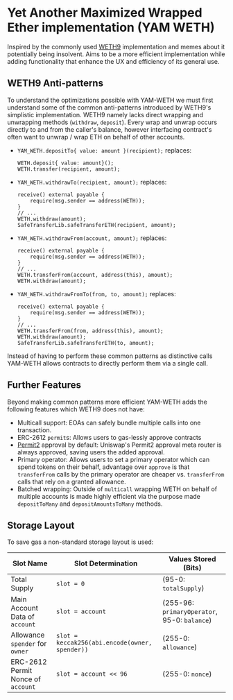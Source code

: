 # Yet Another Maximized Wrapped Ether implementation (YAM WETH)
Inspired by the commonly used [WETH9](https://etherscan.io/token/0xc02aaa39b223fe8d0a0e5c4f27ead9083c756cc2)
implementation and memes about it potentially being insolvent. Aims to be a more efficient
implementation while adding functionality that enhance the UX and efficiency of its general use.

## WETH9 Anti-patterns
To understand the optimizations possible with YAM-WETH we must first understand some of the common
anti-patterns introduced by WETH9's simplistic implementation. WETH9 namely lacks direct wrapping
and unwrapping methods (`withdraw`, `deposit`). Every wrap and unwrap occurs directly to and from
the caller's balance, however interfacing contract's often want to unwrap / wrap ETH on behalf of
other accounts.

- `YAM_WETH.depositTo{ value: amount }(recipient);` replaces:
  ```solidity
  WETH.deposit{ value: amount}();
  WETH.transfer(recipient, amount);
  ```
- `YAM_WETH.withdrawTo(recipient, amount);` replaces:
  ```solidity
  receive() external payable {
      require(msg.sender == address(WETH));
  }
  // ...
  WETH.withdraw(amount);
  SafeTransferLib.safeTransferETH(recipient, amount);
  ```
- `YAM_WETH.withdrawFrom(account, amount);` replaces:
  ```solidity
  receive() external payable {
      require(msg.sender == address(WETH));
  }
  // ...
  WETH.transferFrom(account, address(this), amount);
  WETH.withdraw(amount);
  ```
- `YAM_WETH.withdrawFromTo(from, to, amount);` replaces:
  ```solidity
  receive() external payable {
      require(msg.sender == address(WETH));
  }
  // ...
  WETH.transferFrom(from, address(this), amount);
  WETH.withdraw(amount);
  SafeTransferLib.safeTransferETH(to, amount);
  ```

Instead of having to perform these common patterns as distinctive calls YAM-WETH allows contracts to
directly perform them via a single call.

## Further Features
Beyond making common patterns more efficient YAM-WETH adds the following features which WETH9 does
not have:
- Multicall support: EOAs can safely bundle multiple calls into one transaction.
- ERC-2612 `permit`s: Allows users to gas-lessly approve contracts
- [Permit2](https://github.com/Uniswap/permit2) approval by default: Uniswap's Permit2 approval meta
  router is always approved, saving users the added approval.
- Primary operator: Allows users to set a primary operator which can spend tokens on their behalf,
  advantage over `approve` is that `transferFrom` calls by the primary operator are cheaper vs.
  `transferFrom` calls that rely on a granted allowance.
- Batched wrapping: Outside of `multicall` wrapping WETH on behalf of multiple accounts is made
  highly efficient via the purpose made `depositToMany`  and `depositAmountsToMany` methods.

## Storage Layout
To save gas a non-standard storage layout is used:

Slot Name | Slot Determination | Values Stored (Bits)
----|----|----
Total Supply | `slot = 0` | (95-0: `totalSupply`)
Main Account Data of `account` | `slot = account` | (255-96: `primaryOperator`, 95-0: `balance`)
Allowance `spender` for `owner` | `slot = keccak256(abi.encode(owner, spender))` | (255-0: `allowance`)
ERC-2612 Permit Nonce of `account` | `slot = account << 96` | (255-0: `nonce`)

